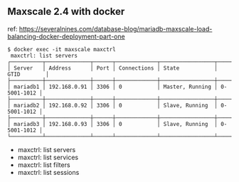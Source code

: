 ## Maxscale 2.4 with docker

ref: https://severalnines.com/database-blog/mariadb-maxscale-load-balancing-docker-deployment-part-one

```
$ docker exec -it maxscale maxctrl
 maxctrl: list servers
┌──────────┬──────────────┬──────┬─────────────┬─────────────────┬─────────────┐
│ Server   │ Address      │ Port │ Connections │ State           │ GTID        │
├──────────┼──────────────┼──────┼─────────────┼─────────────────┼─────────────┤
│ mariadb1 │ 192.168.0.91 │ 3306 │ 0           │ Master, Running │ 0-5001-1012 │
├──────────┼──────────────┼──────┼─────────────┼─────────────────┼─────────────┤
│ mariadb2 │ 192.168.0.92 │ 3306 │ 0           │ Slave, Running  │ 0-5001-1012 │
├──────────┼──────────────┼──────┼─────────────┼─────────────────┼─────────────┤
│ mariadb3 │ 192.168.0.93 │ 3306 │ 0           │ Slave, Running  │ 0-5001-1012 │
└──────────┴──────────────┴──────┴─────────────┴─────────────────┴──────────
```

- maxctrl: list servers
- maxctrl: list services
- maxctrl: list filters
- maxctrl: list sessions